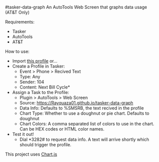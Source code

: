 #tasker-data-graph
An AutoTools Web Screen that graphs data usage (AT&T Only)

Requirements:
 * Tasker
 * AutoTools
 * AT&T

How to use:
 * Import [this profile](https://raw.githubusercontent.com/Rayquaza01/tasker-data-graph/gh-pages/tasker_data_graph.prf.xml) or...
 * Create a Profile in Tasker:
   * Event > Phone > Recived Text
   * Type: Any
   * Sender: 104
   * Content: Next Bill Cycle\*
 * Assign a Task to the Profile:
   * Plugin > AutoTools > Web Screen
   * Source: https://Rayquaza01.github.io/tasker-data-graph
   * Data Info: Defaults to %SMSRB, the text recived in the profile
   * Chart Type: Whether to use a doughnut or pie chart. Defaults to doughnut
   * Chart Colors: A comma separated list of colors to use in the chart. Can be HEX codes or HTML color names.
 * Test it out!
   * Dial \*3282# to request data info. A text will arrive shortly which should trigger the profile.

This project uses [Chart.js](https://chartjs.org)
